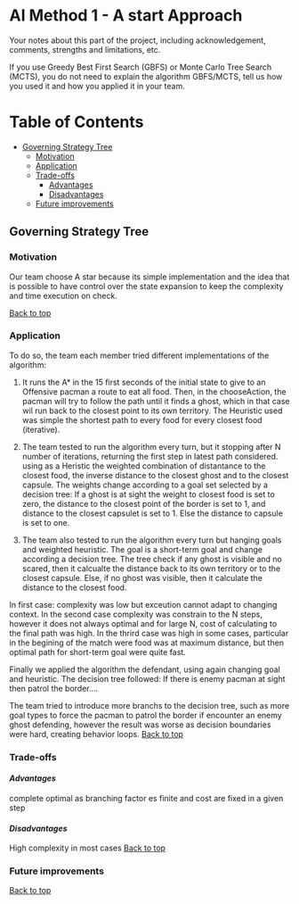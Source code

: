 # AI Method 1 - A start Approach


Your notes about this part of the project, including acknowledgement, comments, strengths and limitations, etc.

If you use Greedy Best First Search (GBFS) or Monte Carlo Tree Search (MCTS), you do not need to explain the algorithm GBFS/MCTS, tell us how you used it and how you applied it in your team.

# Table of Contents
- [Governing Strategy Tree](#governing-strategy-tree)
  * [Motivation](#motivation)
  * [Application](#application)
  * [Trade-offs](#trade-offs)     
     - [Advantages](#advantages)
     - [Disadvantages](#disadvantages)
  * [Future improvements](#future-improvements)

## Governing Strategy Tree  

### Motivation  
Our team choose A star because its simple implementation and the idea that is possible to have control over the state expansion to keep the complexity and time execution on check.

[Back to top](#table-of-contents)

### Application
To do so, the team each member tried different implementations of the algorithm:

1) It runs the A* in the 15 first seconds of the initial state to give to an Offensive pacman a route to eat all food.
Then, in the chooseAction, the pacman will try to follow the path until it finds a ghost, which in that case wil run back to the closest point
to its own territory. The Heuristic used was simple the shortest path to every food for every closest food (iterative).

2) The team tested to run the algorithm every turn, but it stopping after  N number of iterations, returning the first step in latest path considered.
using as a Heristic the weighted combination of distantance to the closest food, the inverse distance to the closest ghost and to the closest capsule. The weights change according to a goal set selected by a decision tree: If a ghost is at sight the weight to closest food is set to zero, the distance to the closest point of the border is set to 1, and distance to the closest capsulet is set to 1. Else the distance to capsule is set to one.

3) The team also  tested to run the algorithm every turn but hanging goals and weighted heuristic. The goal is a short-term goal and change according a decision tree. The tree check if any ghost is visible and no scared, then it calcualte the distance back to its own territory or to the closest capsule. Else, if no ghost was visible, then it calculate the distance to the closest food.

In first case: complexity was low but exceution cannot adapt to changing context.
In the second case complexity was constrain to the N steps, however it does not always optimal and for large N, cost of calculating to the final path was high.
In the thrird case was high in some cases, particular in the begining of the match were food was at maximum distance, but then optimal path for short-term goal were quite fast.


Finally we applied the algorithm the defendant, using again changing goal and heuristic. The decision tree followed: If there is enemy pacman at sight then patrol the border....

The team tried to introduce more branchs to the decision tree, such as more goal types to force the pacman to patrol the border if encounter an enemy ghost defending, however the result was worse as decision boundaries were hard, creating behavior loops.
[Back to top](#table-of-contents)

### Trade-offs  
#### *Advantages*  
complete optimal as branching factor es finite and cost are fixed in a given step

#### *Disadvantages*
High complexity in most cases
[Back to top](#table-of-contents)

### Future improvements  

[Back to top](#table-of-contents)
